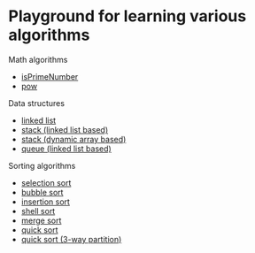 Playground for learning various algorithms
==========================================

Math algorithms
* [isPrimeNumber](https://github.com/sergejusb/algorithms/blob/master/math/isPrimeNumber.js)
* [pow](https://github.com/sergejusb/algorithms/blob/master/math/pow.js)

Data structures
* [linked list](https://github.com/sergejusb/algorithms/blob/master/data-structures/linkedList.js)
* [stack (linked list based)](https://github.com/sergejusb/algorithms/blob/master/data-structures/stack.js)
* [stack (dynamic array based)](https://github.com/sergejusb/algorithms/blob/master/data-structures/stack_array.js)
* [queue (linked list based)](https://github.com/sergejusb/algorithms/blob/master/data-structures/queue.js)

Sorting algorithms
* [selection sort](https://github.com/sergejusb/algorithms/blob/master/sorting/selectionSort.js)
* [bubble sort](https://github.com/sergejusb/algorithms/blob/master/sorting/bubbleSort.js)
* [insertion sort](https://github.com/sergejusb/algorithms/blob/master/sorting/insertionSort.js)
* [shell sort](https://github.com/sergejusb/algorithms/blob/master/sorting/shellSort.js)
* [merge sort](https://github.com/sergejusb/algorithms/blob/master/sorting/mergeSort.js)
* [quick sort](https://github.com/sergejusb/algorithms/blob/master/sorting/quickSort.js)
* [quick sort (3-way partition)](https://github.com/sergejusb/algorithms/blob/master/sorting/quickSort3.js)
